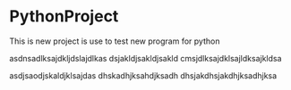 # PythonProject
This is new project is use to test new program for python

asdnsadlksajdkljdslajdlkas
dsjakldjsakldjsakld
cmsjdlksajdklsajldksajkldsa


asdjsaodjskaldjklsajdas
dhskadhjksahdjksadh
dhsjakdhsjakdhjksadhjksa
